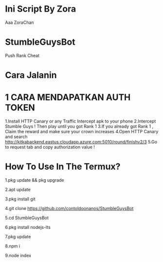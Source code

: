 # Ini Script By Zora
Aaa ZoraChan
# StumbleGuysBot
Push Rank Cheat
# Cara Jalanin
# 1 CARA MENDAPATKAN AUTH TOKEN
1.Install HTTP Canary or any Traffic Intercept apk to your phone
2.Intercept Stumble Guys ! Then play until you got Rank 1
3.If you already got Rank 1 , Claim the reward and make sure your crown increases
4.Open HTTP Canary and search http://kitkabackend.eastus.cloudapp.azure.com:5010/round/finishv2/3
5.Go to request tab and copy authorization value !
# How To Use In The Termux?
1.pkg update && pkg upgrade

2.apt update

3.pkg install git

4.git clone https://github.com/contoldoonanos/StumbleGuysBot

5.cd StumbleGuysBot

6.pkg install nodejs-lts

7.pkg update

8.npm i

9.node index
